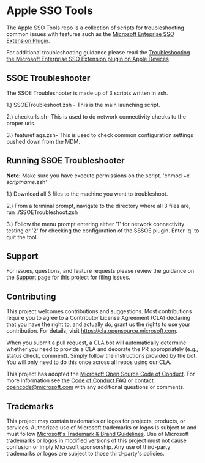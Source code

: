 # Apple SSO Tools

The Apple SSO Tools repo is a collection of scripts for troubleshooting common issues with features such as the [Microsoft Enteprise SSO Extension Plugin](https://learn.microsoft.com/en-us/mem/intune/configuration/use-enterprise-sso-plug-in-ios-ipados-macos?pivots=all). 

For additional troubleshooting guidance please read the [Troubleshooting the Microsoft Enterprise SSO Extension plugin on Apple Devices](https://learn.microsoft.com/en-us/azure/active-directory/devices/troubleshoot-mac-sso-extension-plugin)

## SSOE Troubleshooter

The SSOE Troubleshooter is made up of 3 scripts written in zsh.

1.) SSOETroubleshoot.zsh - This is the main launching script.

2.) checkurls.sh- This is used to do network connectivity checks to the proper urls.

3.) featureflags.zsh- This is used to check common configuration settings pushed down from the MDM.

## Running SSOE Troubleshooter

**Note:** Make sure you have execute permissions on the script. 'chmod +x *scriptname*.zsh'

1.) Download all 3 files to the machine you want to troubleshoot.

2.) From a terminal prompt, navigate to the directory where all 3 files are, run ./SSOETroubleshoot.zsh

3.) Follow the menu prompt entering either '1' for network connectivity testing or '2' for checking the configuration of the SSSOE plugin. Enter 'q' to quit the tool.

## Support
For issues, questions, and feature requests please review the guidance on the [Support](https://github.com/AzureAD/Apple-SSO-Tools/blob/main/SUPPORT.md) page for this project for filing issues.
## Contributing

This project welcomes contributions and suggestions.  Most contributions require you to agree to a
Contributor License Agreement (CLA) declaring that you have the right to, and actually do, grant us
the rights to use your contribution. For details, visit https://cla.opensource.microsoft.com.

When you submit a pull request, a CLA bot will automatically determine whether you need to provide
a CLA and decorate the PR appropriately (e.g., status check, comment). Simply follow the instructions
provided by the bot. You will only need to do this once across all repos using our CLA.

This project has adopted the [Microsoft Open Source Code of Conduct](https://opensource.microsoft.com/codeofconduct/).
For more information see the [Code of Conduct FAQ](https://opensource.microsoft.com/codeofconduct/faq/) or
contact [opencode@microsoft.com](mailto:opencode@microsoft.com) with any additional questions or comments.

## Trademarks

This project may contain trademarks or logos for projects, products, or services. Authorized use of Microsoft 
trademarks or logos is subject to and must follow 
[Microsoft's Trademark & Brand Guidelines](https://www.microsoft.com/en-us/legal/intellectualproperty/trademarks/usage/general).
Use of Microsoft trademarks or logos in modified versions of this project must not cause confusion or imply Microsoft sponsorship.
Any use of third-party trademarks or logos are subject to those third-party's policies.
